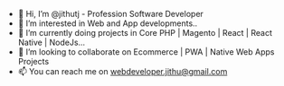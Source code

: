 - 👋 Hi, I’m @jithutj - Profession Software Developer
- 👀 I’m interested in Web and App developments..
- 🌱 I’m currently doing projects in Core PHP | Magento | React | React Native | NodeJs...
- 💞️ I’m looking to collaborate on Ecommerce | PWA | Native Web Apps Projects
- 📫 You can reach me on webdeveloper.jithu@gmail.com
